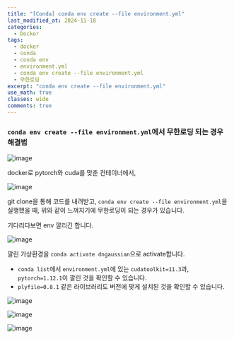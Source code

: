 ```yaml
---
title: "[Conda] conda env create --file environment.yml"
last_modified_at: 2024-11-18
categories:
  - Docker
tags:
  - docker
  - conda
  - conda env
  - environment.yml
  - conda env create --file environment.yml
  - 무한로딩
excerpt: "conda env create --file environment.yml"
use_math: true
classes: wide
comments: true
---
```


### `conda env create --file environment.yml`에서 무한로딩 되는 경우 해결법

![image](https://github.com/user-attachments/assets/2fe5701b-bf05-4c7b-8334-1745d9972a59)

docker로 pytorch와 cuda를 맞춘 컨테이너에서, 

![image](https://github.com/user-attachments/assets/4a157571-f1c0-43fa-a4e2-a2333ad17e35)

git clone을 통해 코드를 내려받고, `conda env create --file environment.yml`을 실행했을 때, 위와 같이 느껴지기에 무한로딩이 되는 경우가 있습니다.

기다리다보면 env 깔리긴 합니다.

![image](https://github.com/user-attachments/assets/6c093364-9f77-4655-b30e-e64a7e898f85)

깔린 가상환경을 `conda activate dngaussian`으로 activate합니다.

- `conda list`에서 `environment.yml`에 있는 `cudatoolkit=11.3`과, `pytorch=1.12.1`이 깔린 것을 확인할 수 있습니다.
- `plyfile=0.8.1` 같은 라이브러리도 버전에 맞게 설치된 것을 확인할 수 있습니다.

![image](https://github.com/user-attachments/assets/f5c80750-5902-4be1-8f95-bb57062e4191)

![image](https://github.com/user-attachments/assets/ac6f8410-4912-4714-8625-a9d881f19636)

![image](https://github.com/user-attachments/assets/1c6c7cbc-809c-4f24-9c07-bea2eea93e94)



